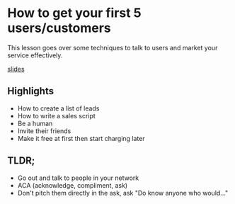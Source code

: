 # How to get your first 5 users/customers
This lesson goes over some techniques to talk to users and market your service effectively.

[slides](https://dpi-we.github.io/how-to-get-your-first-5-users-customers)

## Highlights
- How to create a list of leads
- How to write a sales script
- Be a human
- Invite their friends
- Make it free at first then start charging later

## TLDR;
- Go out and talk to people in your network
- ACA (acknowledge, compliment, ask)
- Don't pitch them directly in the ask, ask "Do know anyone who would..."
